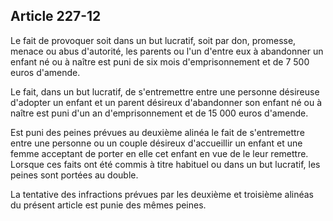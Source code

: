 Article 227-12
----
Le fait de provoquer soit dans un but lucratif, soit par don, promesse, menace
ou abus d'autorité, les parents ou l'un d'entre eux à abandonner un enfant né ou
à naître est puni de six mois d'emprisonnement et de 7 500 euros d'amende.

Le fait, dans un but lucratif, de s'entremettre entre une personne désireuse
d'adopter un enfant et un parent désireux d'abandonner son enfant né ou à naître
est puni d'un an d'emprisonnement et de 15 000 euros d'amende.

Est puni des peines prévues au deuxième alinéa le fait de s'entremettre entre
une personne ou un couple désireux d'accueillir un enfant et une femme acceptant
de porter en elle cet enfant en vue de le leur remettre. Lorsque ces faits ont
été commis à titre habituel ou dans un but lucratif, les peines sont portées au
double.

La tentative des infractions prévues par les deuxième et troisième alinéas du
présent article est punie des mêmes peines.
